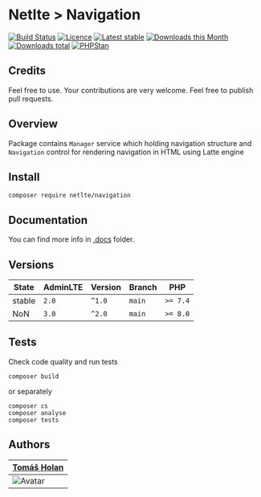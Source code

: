 # Netlte > Navigation

[![Build Status](https://badgen.net/travis/netlte/navigation)](https://travis-ci.com/Netlte/Navigation)
[![Licence](https://badgen.net/packagist/license/netlte/navigation)](https://packagist.org/packages/Netlte/Navigation)
[![Latest stable](https://badgen.net/packagist/v/netlte/navigation)](https://packagist.org/packages/Netlte/Navigation)
[![Downloads this Month](https://badgen.net/packagist/dm/netlte/navigation)](https://packagist.org/packages/Netlte/Navigation)
[![Downloads total](https://badgen.net/packagist/dt/netlte/navigation)](https://packagist.org/packages/Netlte/Navigation)
[![PHPStan](https://badgen.net/badge/PHPStan/enabled/green)](https://github.com/phpstan/phpstan)

## Credits

Feel free to use. Your contributions are very welcome. Feel free to publish pull requests.

## Overview

Package contains `Manager` service which holding navigation structure and `Navigation` control for rendering navigation in HTML using Latte engine

## Install

```
composer require netlte/navigation
```
## Documentation
You can find more info in [.docs](.docs/) folder.

## Versions

| State       | AdminLTE | Version | Branch   | PHP      |
|-------------|----------|---------|----------|----------|
| stable      |   `2.0`  | `^1.0`  |  `main`  | `>= 7.4` |
| NoN         |   `3.0`  | `^2.0`  |  `main`  | `>= 8.0` |


## Tests

Check code quality and run tests
```
composer build
```

or separately

```
composer cs
composer analyse
composer tests
```

## Authors

| [Tomáš Holan](https://github.com/holantomas)                             |
|--------------------------------------------------------------------------|
| ![Avatar](https://avatars3.githubusercontent.com/u/5030499?s=100)        |


